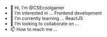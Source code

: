 - 👋 Hi, I’m @CSEcoolgamer
- 👀 I’m interested in ... Frontend development 
- 🌱 I’m currently learning ... ReactJS
- 💞️ I’m looking to collaborate on ...
- 📫 How to reach me ...

<!---
CSEcoolgamer/CSEcoolgamer is a ✨ special ✨ repository because its `README.md` (this file) appears on your GitHub profile.
You can click the Preview link to take a look at your changes.
--->
